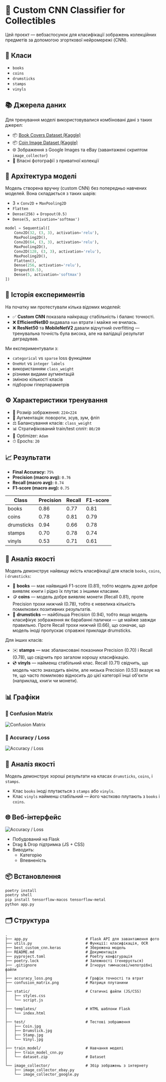 # 🧠 Custom CNN Classifier for Collectibles

Цей проєкт — вебзастосунок для класифікації зображень колекційних предметів за допомогою згорткової нейромережі (CNN).

## 🧩 Класи
- `books`
- `coins`
- `drumsticks`
- `stamps`
- `vinyls`

## 📚 Джерела даних

Для тренування моделі використовувалися комбіновані дані з таких джерел:

- 📦 [Book Covers Dataset (Kaggle)](https://www.kaggle.com/datasets/lukaanicin/book-covers-dataset)
- 📦 [Coin Image Dataset (Kaggle)](https://www.kaggle.com/datasets/mexwell/coin-image-dataset)
- 🌐 Зображення з Google Images та eBay (завантажені скриптом `image_collector`)
- 📸 Власні фотографії з приватної колекції

## 🧱 Архітектура моделі

Модель створена вручну (custom CNN) без попередньо навчених моделей. Вона складається з таких шарів:

- 3 × `Conv2D` + `MaxPooling2D`
- `Flatten`
- `Dense(256)` + `Dropout(0.5)`
- `Dense(5, activation='softmax')`

```python
model = Sequential([
    Conv2D(32, (3, 3), activation='relu'),
    MaxPooling2D(),
    Conv2D(64, (3, 3), activation='relu'),
    MaxPooling2D(),
    Conv2D(128, (3, 3), activation='relu'),
    MaxPooling2D(),
    Flatten(),
    Dense(256, activation='relu'),
    Dropout(0.5),
    Dense(5, activation='softmax')
])
```

## 🧪 Історія експериментів

На початку ми протестували кілька відомих моделей:

- ✅ **Custom CNN** показала найкращу стабільність і баланс точності.
- ❌ **EfficientNetB0** видавала `nan` втрати і майже не вчилась.
- ❌ **ResNet50** та **MobileNetV2** давали відчутний overfitting — тренувальна точність була висока, але на валідації результат деградував.

Ми експериментували з:
- `categorical` vs `sparse` loss функціями
- `OneHot` vs `integer labels`
- використанням `class_weight`
- різними видами аугментацій
- зміною кількості класів
- підбором гіперпараметрів

## ⚙️ Характеристики тренування

- 📐 Розмір зображення: `224×224`
- 🔄 Аугментація: повороти, зсув, зум, фліп
- ⚖️ Балансування класів: `class_weight`
- 📊 Стратифікований train/test спліт: `80/20`
- 🧠 Optimizer: `Adam`
- ⏱ Epochs: `20`

## 📈 Результати

- **Final Accuracy:** `75%`
- **Precision (macro avg):** `0.76`
- **Recall (macro avg):** `0.74`
- **F1-score (macro avg):** `0.75`

| Class        | Precision | Recall | F1-score |
|--------------|-----------|--------|----------|
| books        | 0.86      | 0.77   | 0.81     |
| coins        | 0.78      | 0.81   | 0.79     |
| drumsticks   | 0.94      | 0.66   | 0.78     |
| stamps       | 0.70      | 0.78   | 0.74     |
| vinyls       | 0.53      | 0.71   | 0.61     |

## 📌 Аналіз якості

Модель демонструє найвищу якість класифікації для класів `books`, `coins`, і `drumsticks`:

- 📘 **books** — має найвищий F1-score (0.81), тобто модель дуже добре виявляє книги і рідко їх плутає з іншими класами.
- 🪙 **coins** — модель добре виявляє монети (Recall 0.81), проте Precision трохи нижчий (0.78), тобто є невелика кількість помилкових позитивних результатів.
- 🥁 **drumsticks** — найбільша Precision (0.94), тобто якщо модель класифікує зображення як барабанні палички — це майже завжди правильно. Проте Recall трохи нижчий (0.66), що означає, що модель іноді пропускає справжні приклади drumsticks.

Для інших класів:

- ✉️ **stamps** — має збалансовані показники Precision (0.70) і Recall (0.78), що свідчить про загалом хорошу класифікацію.
- 💿 **vinyls** — найменш стабільний клас. Recall (0.71) свідчить, що модель часто знаходить вініли, але низька Precision (0.53) вказує на те, що часто помилково відносить до цієї категорії інші об'єкти (наприклад, книги чи монети).

## 📊 Графіки

### 📌 Confusion Matrix
![Confusion Matrix](confusion_matrix.png)

### 📌 Accuracy / Loss
![Accuracy / Loss](accuracy_loss.png)

## 📌 Аналіз якості

Модель демонструє хороші результати на класах `drumsticks`, `coins`, і `stamps`.

- Клас `books` іноді плутається з `stamps` або `vinyls`.
- Клас `vinyls` найменш стабільний — його частково плутають з `books` і `coins`.

## 🌐 Веб-інтерфейс
![Accuracy / Loss](app_ui.png)
- Побудований на Flask
- Drag & Drop підтримка (JS + CSS)
- Виводить:
  - Категорію
  - Впевненість


## 📦 Встановлення

```bash
poetry install
poetry shell
pip install tensorflow-macos tensorflow-metal
python app.py
```

## 🗂 Структура

```
.
├── app.py                          # Flask API для завантаження фото
├── utils.py                        # Функції: класифікація, OCR
├── best_custom_cnn.keras           # Збережена модель
├── README.md                       # Документація
├── pyproject.toml                  # Poetry конфігурація
├── poetry.lock                     # Залежності (генерується)
├── .gitignore                      # Ігнорує тимчасові/непотрібні файли
│
├── accuracy_loss.png               # Графік точності та втрат
├── confusion_matrix.png            # Матриця плутанини
│
├── static/                         # Статичні файли (JS/CSS)
│   ├── styles.css
│   └── script.js
│
├── templates/                      # HTML шаблони Flask
│   └── index.html
│
├── test/                           # Тестові зображення
│   ├── Coin.jpg
│   ├── Drumstick.jpg
│   ├── Stamp.jpg
│   └── Vinyl.jpg
│
├── train_model/                    # Навчання моделі
│   ├── train_model_cnn.py
│   └── dataset.zip                 # Dataset
│
└── image_collector/                # Збір зображень з інтернету
    ├── image_collector_ebay.py
    └── image_collector_google.py
```
